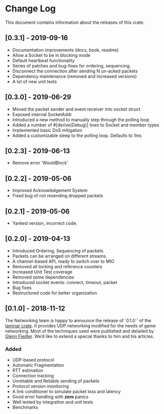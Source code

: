 # Change Log
This document contains information about the releases of this crate.

## [0.3.1] - 2019-09-16
- Documentation improvements (docs, book, readme)
- Allow a Socket to be in blocking mode
- Default heartbeat functionality
- Series of patches and bug-fixes for ordering, sequencing. 
- Disconnect the connection after sending N un-acked packets
- Dependency maintenance (removed and increased versions)
- A lot of new unit tests

## [0.3.0] - 2019-06-29
- Moved the packet sender and event receiver into socket struct
- Exposed internal SocketAddr
- Introduced a new method to manually step through the polling loop
- Added a number of #[derive(Debug)] lines to Socket and member types
- Implemented basic DoS mitigation
- Added a customizable sleep to the polling loop. Defaults to 1ms

## [0.2.3] - 2019-06-13
- Remove error 'WouldBlock'

## [0.2.2] - 2019-05-06
- Improved Acknowledgement System
- Fixed bug of not resending dropped packets

## [0.2.1] - 2019-05-06
- Yanked version, incorrect code.

## [0.2.0] - 2019-04-13
- Introduced Ordering, Sequencing of packets
- Packets can be arranged on different streams.
- A channel-based API, ready to switch over to MIO
- Removed all locking and reference counters
- Increased Unit Test coverage
- Removed some dependencies
- Introduced socket events: connect, timeout, packet
- Bug fixes
- Restructured code for better organization

## [0.1.0] - 2018-11-12
The Networking team is happy to announce the release of `0.1.0`` of the [laminar crate](https://github.com/amethyst/laminar). 
It provides UDP networking modified for the needs of game networking. 
Most of the techniques used were published and detailed by [Glenn Fiedler](https://gafferongames.com/). 
We’d like to extend a special thanks to him and his articles.

### Added 

- UDP-based protocol
- Automatic Fragmentation
- RTT estimation
- Connection tracking
- Unreliable and Reliable sending of packets
- Protocol version monitoring
- A link conditioner to simulate packet loss and latency
- Good error handling with **zero** panics
- Well tested by integration and unit tests
- Benchmarks
